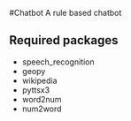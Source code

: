 #Chatbot
A rule based chatbot

## Required packages

- speech_recognition
- geopy
- wikipedia
- pyttsx3
- word2num
- num2word
